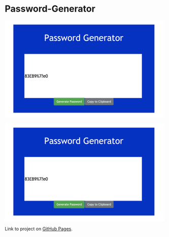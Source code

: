 # Password-Generator

![](images/screenShot.png)

<img src="images/screenShot.png">

Link to project on [GitHub Pages](https://rosebourn.github.io/Password-Generator/).

